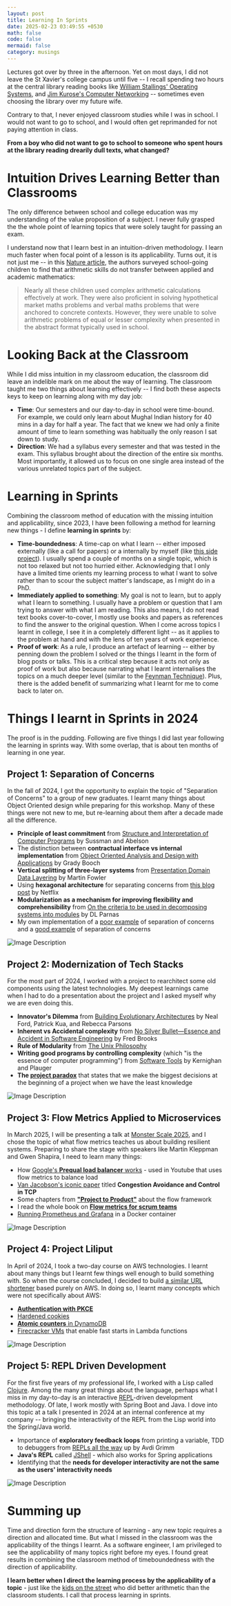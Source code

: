```yaml
---
layout: post
title: Learning In Sprints
date: 2025-02-23 03:49:55 +0530
math: false
code: false
mermaid: false
category: musings
---
```

Lectures got over by three in the afternoon. Yet on most days, I did not leave the St Xavier's college campus until five -- I recall spending two hours at the central library reading books like [William Stallings' Operating Systems](https://www.amazon.in/Operating-Systems-Internals-Design-Principles/dp/9352866711),  and [Jim Kurose's Computer Networking](https://www.amazon.in/Computer-Networking-Eight-Editon-Pearson/dp/9356061319) -- sometimes even choosing the library over my future wife. 

Contrary to that, I never enjoyed classroom studies while I was in school. I would not want to go to school, and I would often get reprimanded for not paying attention in class.

**From a boy who did not want to go to school to someone who spent hours at the library reading drearily dull texts, what changed?** 

# Intuition Drives Learning Better than Classrooms
The only difference between school and college education was my understanding of the value proposition of a subject. I never fully grasped the the whole point of learning topics that were solely taught for passing an exam. 

I understand now that I learn best in an intuition-driven methodology. I learn much faster when focal point of a lesson is its applicability. Turns out, it is not just me -- in this [Nature article](https://www.nature.com/articles/s41586-024-08502-w), the authors surveyed school-going children to find that arithmetic skills do not transfer between applied and academic mathematics:

> Nearly all these children used complex arithmetic calculations effectively at work. They were also proficient in solving hypothetical market maths problems and verbal maths problems that were anchored to concrete contexts. However, they were unable to solve arithmetic problems of equal or lesser complexity when presented in the abstract format typically used in school.

# Looking Back at the Classroom
While I did miss intuition in my classroom education, the classroom did leave an indelible mark on me about the way of learning. The classroom taught me two things about learning effectively -- I find both these aspects keys to keep on learning along with my day job:
- **Time**: Our semesters and our day-to-day in school were time-bound. For example, we could only learn about Mughal Indian history for 40 mins in a day for half a year. The fact that we knew we had only a finite amount of time to learn something was habitually the only reason I sat down to study.
- **Direction**: We had a syllabus every semester and that was tested in the exam. This syllabus brought about the direction of the entire six months. Most importantly, it allowed us to focus on one single area instead of the various unrelated topics part of the subject.

# Learning in Sprints
Combining the classroom method of education with the missing intuition and applicability, since 2023, I have been following a method for learning new things - I define **learning in sprints** by:
- **Time-boundedness**: A time-cap on what I learn -- either imposed externally (like a call for papers) or a internally by myself (like [this side project](https://liliput.mourjo.me/)). I usually spend a couple of months on a single topic, which is not too relaxed but not too hurried either. Acknowledging that I only have a limited time orients my learning process to what I want to solve rather than to scour the subject matter's landscape, as I might do in a PhD.
- **Immediately applied to something**: My goal is not to learn, but to apply what I learn to something. I usually have a problem or question that I am trying to answer with what I am reading. This also means, I do not read text books cover-to-cover, I mostly use books and papers as references to find the answer to the original question. When I come across topics I learnt in college, I see it in a completely different light -- as it applies to the problem at hand and with the lens of ten years of work experience. 
- **Proof of work**: As a rule, I produce an artefact of learning -- either by penning down the problem I solved or the things I learnt in the form of blog posts or talks. This is a critical step because it acts not only as proof of work but also because narrating what I learnt internalises the topics on a much deeper level (similar to the [Feynman Technique](https://www.colorado.edu/artssciences-advising/resource-library/life-skills/the-feynman-technique-in-academic-coaching)). Plus, there is the added benefit of summarizing what I learnt for me to come back to later on.


# Things I learnt in Sprints in 2024
The proof is in the pudding. Following are five things I did last year following the learning in sprints way. With some overlap, that is about ten months of learning in one year.

## Project 1: Separation of Concerns
In the fall of 2024, I got the opportunity to explain the topic of "Separation of Concerns" to a group of new graduates. I learnt many things about Object Oriented design while preparing for this workshop. Many of these things were not new to me, but re-learning about them after a decade made all the difference. 
- **Principle of least commitment** from [Structure and Interpretation of Computer Programs](https://web.mit.edu/6.001/6.037/sicp.pdf) by Sussman and Abelson 
- The distinction between **contractual interface vs internal implementation** from [Object Oriented Analysis and Design with Applications](https://www.amazon.in/Object-Oriented-Analysis-Applications-Addison-wesley-Technology/dp/020189551X) by Grady Booch
- **Vertical splitting of three-layer systems** from [Presentation Domain Data Layering](https://martinfowler.com/bliki/PresentationDomainDataLayering.html) by Martin Fowler
- Using **hexagonal architecture** for separating concerns from [this blog post](https://netflixtechblog.com/ready-for-changes-with-hexagonal-architecture-b315ec967749) by Netflix
- **Modularization as a mechanism for improving flexibility and comprehensibility** from [On the criteria to be used in decomposing systems into modules](https://www.win.tue.nl/~wstomv/edu/2ip30/references/criteria_for_modularization.pdf) by DL Parnas
- My own implementation of a [poor example](https://github.com/mourjo/soc-movies) of separation of concerns and a [good example](https://github.com/mourjo/tinfoil) of separation of concerns


![Image Description](/blog/images/2025-02-23-learning-in-sprints-3.jpg)


## Project 2: Modernization of Tech Stacks 
For the most part of 2024, I worked with a project to rearchitect some old components using the latest technologies. My deepest learnings came when I had to do a presentation about the project and I asked myself why we are even doing this.
- **Innovator's Dilemma** from [Building Evolutionary Architectures](https://learning.oreilly.com/library/view/building-evolutionary-architectures/9781491986356/) by Neal Ford, Patrick Kua, and Rebecca Parsons
- **Inherent vs Accidental complexity** from [No Silver Bullet—Essence and Accident in Software Engineering](https://www.cs.unc.edu/techreports/86-020.pdf) by  Fred Brooks
- **Rule of Modularity** from [The Unix Philosophy](https://cscie2x.dce.harvard.edu/hw/ch01s06.html)
- **Writing good programs by controlling complexity** (which "is the essence of computer programming") from [Software Tools](https://www.amazon.in/Software-Tools-Brian-W-Kernighan/dp/020103669X) by  Kernighan and Plauger
- **The [project paradox](https://beyond-agility.com/project-paradox/)** that states that we make the biggest decisions at the beginning of a project when we have the least knowledge

![Image Description](/blog/images/2025-02-23-learning-in-sprints-1.png)




## Project 3: Flow Metrics Applied to Microservices
In March 2025, I will be presenting a talk at [Monster Scale 2025](https://www.scylladb.com/monster-scale-summit/), and I chose the topic of what flow metrics teaches us about building resilient systems. Preparing to share the stage with speakers like Martin Kleppman and Gwen Shapira, I need to learn many things:
- How [Google's **Prequal load balancer** works](https://arxiv.org/pdf/2312.10172) - used in Youtube that uses flow metrics to balance load
- [Van Jacobson's iconic paper](https://dl.acm.org/doi/pdf/10.1145/52324.52356) titled **Congestion Avoidance and Control in TCP**
- Some chapters from **["Project to Product"](https://www.bol.com/nl/nl/f/project-to-product/9200000091413910/)** about the flow framework
- I read the whole book on **[Flow metrics for scrum teams](https://cdn.prod.website-files.com/65a32de388420b743ed9dfa9/668bf79930c6eee883062ab2_flowmetricsforscrumteams.pdf)**
- [Running Prometheus and Grafana](https://github.com/mourjo/monster-scale-2025?tab=readme-ov-file#monitoring-infrastructure) in a Docker container

![Image Description](/blog/images/2025-02-23-learning-in-sprints-4.jpeg)


## Project 4: Project Liliput
In April of 2024, I took a two-day course on AWS technologies. I learnt about many things but I learnt few things well enough to build something with. So when the course concluded, I decided to build [a similar URL shortener](https://liliput.mourjo.me) based purely on AWS. In doing so, I learnt many concepts which were not specifically about AWS:
- **[Authentication with PKCE](https://docs.aws.amazon.com/cognito/latest/developerguide/using-pkce-in-authorization-code.html)**
- [Hardened cookies](https://www.freecodecamp.org/news/web-security-hardening-http-cookies-be8d8d8016e1/)
- [**Atomic counters** in DynamoDB](https://docs.aws.amazon.com/amazondynamodb/latest/developerguide/WorkingWithItems.html#WorkingWithItems.AtomicCounters)
- [Firecracker VMs](https://aws.amazon.com/blogs/opensource/firecracker-open-source-secure-fast-microvm-serverless/) that enable fast starts in Lambda functions

![Image Description](/blog/images/2025-02-23-learning-in-sprints-2.png)

## Project 5: REPL Driven Development
For the first five years of my professional life, I worked with a Lisp called [Clojure](https://clojure.org/). Among the many great things about the language, perhaps what I miss in my day-to-day is an interactive [REPL](https://clojure.org/guides/repl/introduction)-driven development methodology. Of late, I work mostly with Spring Boot and Java. I dove into this topic at a talk I presented in 2024 at an internal conference at my company -- bringing the interactivity of the REPL from the Lisp world into the Spring/Java world.
- Importance of **exploratory feedback loops** from printing a variable, TDD to debuggers from [REPLs all the way](https://gotopia.tech/sessions/2665/repls-all-the-way-up-a-rubric-for-better-feedback-loops) up by Avdi Grimm
- **Java's REPL** called [JShell](https://docs.oracle.com/en/java/javase/22/jshell/introduction-jshell.html) - which also works for Spring applications
- Identifying that the **needs for developer interactivity are not the same as the users' interactivity needs**

![Image Description](/blog/images/2025-02-23-learning-in-sprints-5.jpeg)

# Summing up
Time and direction form the structure of learning - any new topic requires a direction and allocated time. But what I missed in the classroom was the applicability of the things I learnt. As a software engineer, I am privileged to see the applicability of many topics right before my eyes. I found great results in combining the classroom method of timeboundedness with the direction of applicability. 

**I learn better when I direct the learning process by the applicability of a topic** - just like the [kids on the street](https://www.nature.com/articles/s41586-024-08502-w) who did better arithmetic than the classroom students. I call that process learning in sprints.